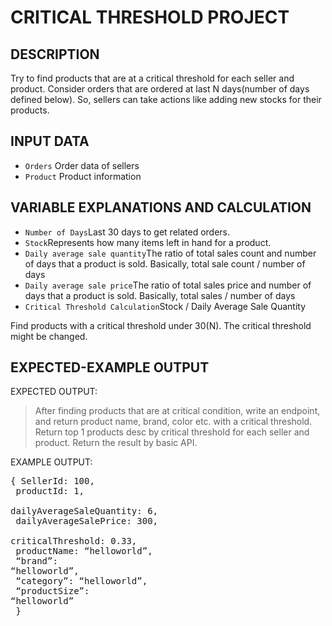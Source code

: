 # CRITICAL THRESHOLD PROJECT
## DESCRIPTION
Try to find products that are at a critical threshold for each seller and product. Consider orders that are ordered at last N days(number of days defined below). So, sellers can take actions like adding new stocks for their products.
## INPUT DATA
- `Orders` Order data of sellers
- `Product` Product information
## VARIABLE EXPLANATIONS AND CALCULATION
- `Number of Days`Last 30 days to get related orders.
- `Stock`Represents how many items left in hand for a product.
- `Daily average sale quantity`The ratio of total sales count and number of days that a product is sold. Basically, total sale count / number of days
- `Daily average sale price`The ratio of total sales price and number of days that a product is sold. Basically, total sales / number of days
- `Critical Threshold Calculation`Stock / Daily Average Sale Quantity

Find products with a critical threshold under 30(N). The critical threshold might be changed.
## EXPECTED-EXAMPLE OUTPUT
EXPECTED OUTPUT:
>After finding products that are at critical condition, write an endpoint, and return product name, brand, color etc. with a critical threshold. Return top 1 products desc by critical threshold for each seller and product. Return the result by basic API.

EXAMPLE OUTPUT:
<br><pre>{
 SellerId: 100,<br>
 productId: 1,<br> 
 dailyAverageSaleQuantity: 6,<br> 
 dailyAverageSalePrice: 300,<br> 
 criticalThreshold: 0.33, <br>
 productName: “helloworld”, <br>
 “brand”: “helloworld”, <br>
 “category”: “helloworld”, <br>
 “productSize”: “helloworld”<br>
}